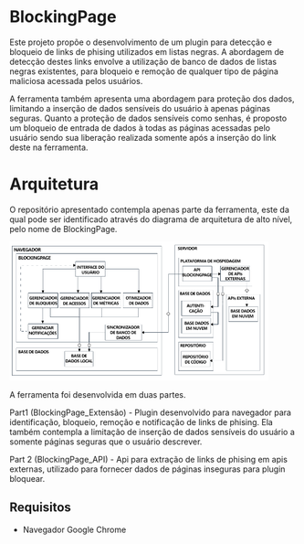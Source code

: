 # BlockingPage
Este projeto propõe o desenvolvimento de um plugin para detecção e bloqueio de links de phising utilizados em listas negras. A abordagem de detecção destes links envolve a utilização de banco de dados de listas negras existentes, para bloqueio e remoção de qualquer tipo de página maliciosa acessada pelos usuários.

A ferramenta também apresenta uma abordagem para proteção dos dados, limitando a inserção de dados sensíveis do usuário à apenas páginas seguras. Quanto a proteção de dados sensíveis como senhas, é proposto um bloqueio de entrada de dados à todas as páginas acessadas pelo usuário sendo sua liberação realizada somente após a inserção do link deste na ferramenta.

# Arquitetura
O repositório apresentado contempla apenas parte da ferramenta, este da qual pode ser identificado através do diagrama de arquitetura de alto nível, pelo nome de BlockingPage.

<img src="images/arquitetura.png" alt="Arquitetura do sistema" width="90%" height="90%">

A ferramenta foi desenvolvida em duas partes.

Part1 (BlockingPage_Extensão) - Plugin desenvolvido para navegador para identificação, bloqueio, remoção e notificação de links de phising. Ela também contempla a limitação de inserção de dados sensíveis do usuário a somente páginas seguras que o usuário descrever.

Part 2 (BlockingPage_API) - Api para extração de links de phising em apis externas, utilizado para fornecer dados de páginas inseguras para plugin bloquear.

## Requisitos
* Navegador Google Chrome
